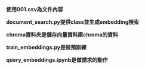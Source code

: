 **使用001.csv為文件內容**

**document_search.py提供class並生成embedding檢索**

**chroma資料夾是儲存向量資料庫chroma的資料**

**train_embeddings.py是做預訓練**

**query_embeddings.ipynb是做請求的動作**